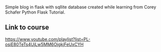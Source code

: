 Simple blog in flask with sqllite database created while learning from Corey Schafer Python Flask Tutorial.

## Link to course
https://www.youtube.com/playlist?list=PL-osiE80TeTs4UjLw5MM6OjgkjFeUxCYH
